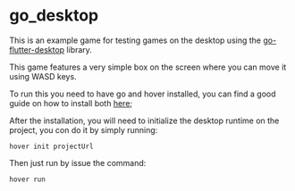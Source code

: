 # go_desktop

This is an example game for testing games on the desktop using the [go-flutter-desktop](https://github.com/go-flutter-desktop/go-flutter) library.

This game features a very simple box on the screen where you can move it using WASD keys.

To run this you need to have go and hover installed, you can find a good guide on how to install both [here](https://github.com/go-flutter-desktop/hover#install);

After the installation, you will need to initialize the desktop runtime on the project, you con do it by simply running:

```
hover init projectUrl
```

Then just run by issue the command:

```
hover run
```

